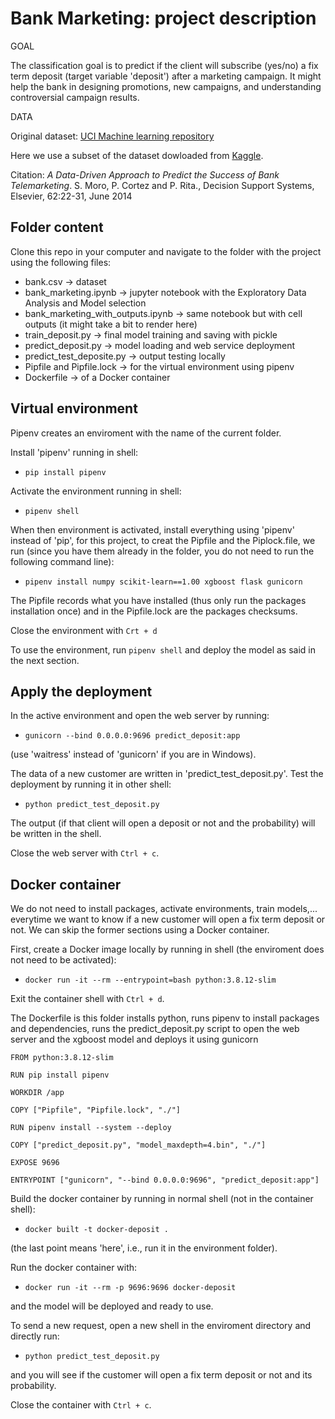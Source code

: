 # Bank Marketing: project description 

GOAL 

The classification goal is to predict if the client will subscribe (yes/no) a fix term deposit (target variable 'deposit') after a marketing campaign. It might help the bank in designing promotions, new campaigns, and understanding controversial campaign results.

DATA

Original dataset: [UCI Machine learning repository](https://archive.ics.uci.edu/ml/datasets/Bank%2BMarketing)

Here we use a subset of the dataset dowloaded from [Kaggle](https://www.kaggle.com/janiobachmann/bank-marketing-dataset).

Citation: _A Data-Driven Approach to Predict the Success of Bank Telemarketing_. S. Moro, P. Cortez and P. Rita., Decision Support Systems, Elsevier, 62:22-31, June 2014


## Folder content 

Clone this repo in your computer and navigate to the folder with the project using the following files:

<ul>
<li> bank.csv -> dataset </li>
<li> bank_marketing.ipynb -> jupyter notebook with the Exploratory Data Analysis and Model selection </li>
<li> bank_marketing_with_outputs.ipynb -> same notebook but with cell outputs (it might take a bit to render here) </li>
<li> train_deposit.py -> final model training and saving with pickle </li>
<li> predict_deposit.py -> model loading and web service deployment</li>
<li> predict_test_deposite.py -> output testing locally </li>
<li> Pipfile and Pipfile.lock -> for the virtual environment using pipenv </li>
<li> Dockerfile -> of a Docker container </li>
</ul>

## Virtual environment 

Pipenv creates an enviroment with the name of the current folder. 

Install 'pipenv' running in shell:
+ `pip install pipenv`

Activate the environment running in shell:
+ `pipenv shell`

When then environment is activated, install everything using 'pipenv' instead of 'pip', for this project, to creat the Pipfile and the Piplock.file, we run (since you have them already in the folder, you do not need to run the following command line):

+ `pipenv install numpy scikit-learn==1.00 xgboost flask gunicorn`

The Pipfile records what you have installed (thus only run the packages installation once) and in the Pipfile.lock are the packages checksums.

Close the environment with `Crt + d`

To use the environment, run `pipenv shell` and deploy the model as said in the next section.

## Apply the deployment

In the active environment and open the web server by running:

+ `gunicorn --bind 0.0.0.0:9696 predict_deposit:app`

(use 'waitress' instead of 'gunicorn' if you are in Windows).

The data of a new customer are written in 'predict_test_deposit.py'. Test the deployment by running it in other shell: 

+ `python predict_test_deposit.py` 

The output (if that client will open a deposit or not and the probability) will be written in the shell.

Close the web server with `Ctrl + c`.

## Docker container

We do not need to install packages, activate environments, train models,... everytime we want to know if a new customer will open a fix term deposit or not. We can skip the former sections using a Docker container.

First, create a Docker image locally by running in shell (the enviroment does not need to be activated):

+ `docker run -it --rm --entrypoint=bash python:3.8.12-slim`

Exit the container shell with `Ctrl + d`.

The Dockerfile is this folder installs python, runs pipenv to install packages and dependencies, runs the predict_deposit.py script to open the web server and the xgboost model and deploys it using gunicorn

~~~~
FROM python:3.8.12-slim

RUN pip install pipenv

WORKDIR /app

COPY ["Pipfile", "Pipfile.lock", "./"]

RUN pipenv install --system --deploy

COPY ["predict_deposit.py", "model_maxdepth=4.bin", "./"]

EXPOSE 9696

ENTRYPOINT ["gunicorn", "--bind 0.0.0.0:9696", "predict_deposit:app"]
~~~~

Build the docker container by running in normal shell (not in the container shell): 

+ `docker built -t docker-deposit .` 

(the last point means 'here', i.e., run it in the environment folder).

Run the docker container with: 

+ `docker run -it --rm -p 9696:9696 docker-deposit` 

and the model will be deployed and ready to use.

To send a new request, open a new shell in the enviroment directory and directly run:

+ `python predict_test_deposit.py`

and you will see if the customer will open a fix term deposit or not and its probability.

Close the container with `Ctrl + c`.
